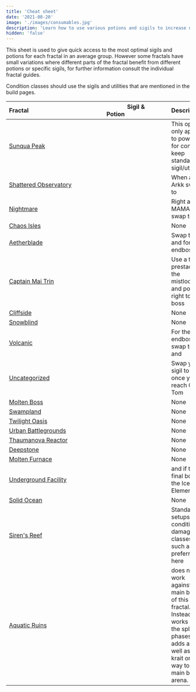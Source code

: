 ```yaml
---
title: 'Cheat sheet'
date: '2021-08-20'
image: './images/consumables.jpg'
description: 'Learn how to use various potions and sigils to increase damage output.'
hidden: 'false'
---
```


This sheet is used to give quick access to the most optimal sigils and potions for each fractal in an average group. However some fractals have small variations where different parts of the fractal benefit from different potions or specific sigils, for further information consult the individual fractal guides.

<Message>
Condition classes should use the sigils and utilities that are mentioned in the build pages.
</Message>

| Fractal                                                  | Sigil & Potion                                                                                                                      | Description                                                                                                                                                                          |
| -------------------------------------------------------- | ----------------------------------------------------------------------------------------------------------------------------------- | ------------------------------------------------------------------------------------------------------------------------------------------------------------------------------------ |
| [Sunqua Peak](/fractals/sunqua-peak)                     | <Item id="36053" size="large" disableText/> <Item id="24868" size="large" disableText/> <Item id="9443" size="large" disableText/>  | This option only applies to power, for condi keep standard sigil/utility.                                                                                                            |
| [Shattered Observatory](/fractals/shattered-observatory) | <Item id="24615" size="large" disableText/> <Item id="24868" size="large" disableText/> <Item id="9443" size="large" disableText/>  | When at Arkk swap to <Item id="50082"/>                                                                                                                                              |
| [Nightmare](/fractals/nightmare)                         | <Item id="24615" size="large" disableText/> <Item id="24868" size="large" disableText/> <Item id="50082" size="large" disableText/> | Right after MAMA swap <Item id="24615"/> to <Item id="24658"/>                                                                                                                       |
| [Chaos Isles](/fractals/chaos-isles)                     | <Item id="24615" size="large" disableText/> <Item id="24868" size="large" disableText/> <Item id="9443" size="large" disableText/>  | None                                                                                                                                                                                 |
| [Aetherblade](/fractals/aetherblade)                     | <Item id="24615" size="large" disableText/> <Item id="24868" size="large" disableText/> <Item id="50082" size="large" disableText/> | Swap to <Item id="24672"/> and  <Item id="8887"/> for the endboss.                                                                                                                   |
| [Captain Mai Trin](/fractals/captain-mai-trin-boss)      | <Item id="24615" size="large" disableText/> <Item id="24868" size="large" disableText/> <Item id="50082" size="large" disableText/> | Use a <Item id="78978"/> to prestack at the mistlock and port right to the boss                                                                                                      |
| [Cliffside](/fractals/cliffside)                         | <Item id="24615" size="large" disableText/> <Item id="24678" size="large" disableText/> <Item id="8881" size="large" disableText/>  | None                                                                                                                                                                                 |
| [Snowblind](/fractals/snowblind)                         | <Item id="36053" size="large" disableText/> <Item id="24667" size="large" disableText/> <Item id="8883" size="large" disableText/>  | None                                                                                                                                                                                 |
| [Volcanic](/fractals/volcanic)                           | <Item id="36053" size="large" disableText/> <Item id="24648" size="large" disableText/> <Item id="8890" size="large" disableText/>  | For the endboss swap <Item id="24648"/> to <Item id="24868"/> and <Item id="8886"/>                                                                                                  |
| [Uncategorized](/fractals/uncategorized)                 | <Item id="24615" size="large" disableText/> <Item id="24868" size="large" disableText/> <Item id="8887" size="large" disableText/>  | Swap your <Item id="24615"/> sigil to <Item id="24672"/> once you reach Old Tom                                                                                                      |
| [Molten Boss](/fractals/molten-boss)                     | <Item id="24615" size="large" disableText/> <Item id="24868" size="large" disableText/> <Item id="50082" size="large" disableText/> | None                                                                                                                                                                                 |
| [Swampland](/fractals/swampland)                         | <Item id="36053" size="large" disableText/> <Item id="24868" size="large" disableText/> <Item id="9443" size="large" disableText/>  | None                                                                                                                                                                                 |
| [Twilight Oasis](/fractals/twilight-oasis)               | <Item id="24615" size="large" disableText/> <Item id="36053" size="large" disableText/> <Item id="9443" size="large" disableText/>  | None                                                                                                                                                                                 |
| [Urban Battlegrounds](/fractals/urban-battlegrounds)     | <Item id="24615" size="large" disableText/> <Item id="24868" size="large" disableText/> <Item id="9443" size="large" disableText/>  | None                                                                                                                                                                                 |
| [Thaumanova Reactor](/fractals/thaumanova-reactor)       | <Item id="24615" size="large" disableText/> <Item id="24868" size="large" disableText/> <Item id="9443" size="large" disableText/>  | None                                                                                                                                                                                 |
| [Deepstone](/fractals/deepstone)                         | <Item id="24615" size="large" disableText/> <Item id="24554" size="large" disableText/> <Item id="9443" size="large" disableText/>  | None                                                                                                                                                                                 |
| [Molten Furnace](/fractals/molten-furnace)               | <Item id="24615" size="large" disableText/> <Item id="24554" size="large" disableText/> <Item id="50082" size="large" disableText/> | None                                                                                                                                                                                 |
| [Underground Facility](/fractals/underground-facility)   | <Item id="36053" size="large" disableText/> <Item id="24684" size="large" disableText/> <Item id="8892" size="large" disableText/>  | <Item id="24661"/> and <Item id="8885"/> if the final boss is the Ice Elemental                                                                                                      |
| [Solid Ocean](/fractals/solid-ocean)                     | <Item id="36053" size="large" disableText/> <Item id="24661" size="large" disableText/> <Item id="8885" size="large" disableText/>  | None                                                                                                                                                                                 |
| [Siren's Reef](/fractals/sirens-reef)                    | <Item id="24615" size="large" disableText/> <Item id="24868" size="large" disableText/> <Item id="9443" size="large" disableText/>  | Standard setups on condition damage classes such as [<Specialization name="Firebrand" text="Condition Firebrand" disableLink/>](/builds/guardian/condi-firebrand) are preferred here |
| [Aquatic Ruins](/fractals/aquatic-ruins)                 | <Item id="24615" size="large" disableText/> <Item id="24658" size="large" disableText/> <Item id="50082" size="large" disableText/> | <Item id="24658"/> does not work against the main boss of this fractal. Instead, it works on the split phases and adds as well as the krait on the way to the main boss arena.       |
